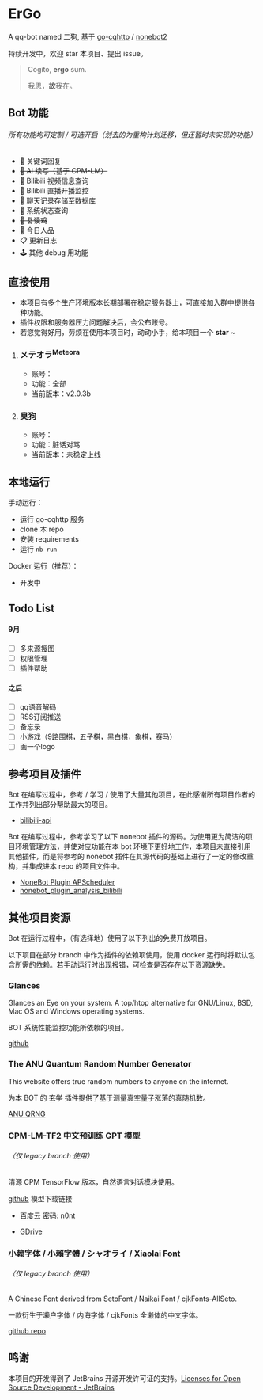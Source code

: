 # ErGo

A qq-bot named 二狗, 基于 [go-cqhttp](https://github.com/Mrs4s/go-cqhttp) / [nonebot2](https://github.com/nonebot/nonebot2)

持续开发中，欢迎 star 本项目、提出 issue。

> Cogito, **ergo** sum.
>
> 我思，**故**我在。

## Bot 功能

###### 所有功能均可定制 / 可选开启（划去的为重构计划迁移，但还暂时未实现的功能）

- 💬 关键词回复
- ~~🧠 AI 续写（基于 CPM-LM）~~
- 🎥 Bilibili 视频信息查询
- 🔴 Bilibili 直播开播监控
- 📃 聊天记录存储至数据库
- 🧮 系统状态查询
- ~~🐔 复读鸡~~
- 🎈 今日人品
- 📋 更新日志
- 🕹️ 其他 debug 用功能

## 直接使用

- 本项目有多个生产环境版本长期部署在稳定服务器上，可直接加入群中提供各种功能。
- 插件权限和服务器压力问题解决后，会公布账号。
- 若您觉得好用，劳烦在使用本项目时，动动小手，给本项目一个 **star** ~

1. ### メテオラ<sup>Meteora</sup>
   
   - 账号：
   - 功能：全部
   - 当前版本：v2.0.3b
   
2. ### 臭狗

   - 账号：
   - 功能：脏话对骂
   - 当前版本：未稳定上线

## 本地运行

手动运行：

- 运行 go-cqhttp 服务
- clone 本 repo
- 安装 requirements
- 运行  `nb run`

Docker 运行（推荐）：

- 开发中

## Todo List

#### 9月

- [ ] 多来源搜图
- [ ] 权限管理
- [ ] 插件帮助

#### 之后

- [ ] qq语音解码
- [ ] RSS订阅推送
- [ ] 备忘录
- [ ] 小游戏（9路围棋，五子棋，黑白棋，象棋，赛马）
- [ ] 画一个logo

## 参考项目及插件

Bot 在编写过程中，参考 / 学习 / 使用了大量其他项目，在此感谢所有项目作者的工作并列出部分帮助最大的项目。

- [bilibili-api](https://github.com/MoyuScript/bilibili-api)

Bot 在编写过程中，参考学习了以下 nonebot 插件的源码。为使用更为简洁的项目环境管理方法，并使对应功能在本 bot 环境下更好地工作，本项目未直接引用其他插件，而是将参考的 nonebot 插件在其源代码的基础上进行了一定的修改重构，并集成进本 repo 的项目文件中。

- [NoneBot Plugin APScheduler](https://github.com/nonebot/plugin-apscheduler)
- [nonebot_plugin_analysis_bilibili](https://github.com/mengshouer/nonebot_plugin_analysis_bilibili)

## 其他项目资源

Bot 在运行过程中，（有选择地）使用了以下列出的免费开放项目。

以下项目在部分 branch 中作为插件的依赖项使用，使用 docker 运行时将默认包含所需的依赖。若手动运行时出现报错，可检查是否存在以下资源缺失。

### Glances

Glances an Eye on your system. A top/htop alternative for GNU/Linux, BSD, Mac OS and Windows operating systems.

BOT 系统性能监控功能所依赖的项目。

[github](https://github.com/nicolargo/glances)

### The ANU Quantum Random Number Generator

This website offers true random numbers to anyone on the internet. 

为本 BOT 的 ~~玄学~~ 插件提供了基于测量真空量子涨落的真随机数。

[ANU QRNG](https://qrng.anu.edu.au/)

### CPM-LM-TF2 中文预训练 GPT 模型

###### （仅 legacy branch 使用）

清源 CPM TensorFlow 版本，自然语言对话模块使用。

[github](https://github.com/qhduan/CPM-LM-TF2) 模型下载链接

- [百度云](https://pan.baidu.com/s/1tjbWty2hkbmtCrvV9Qh_SQ) 密码: n0nt

- [GDrive](https://drive.google.com/drive/folders/1b2sF5sBuR_9zsT8UUijdsAcmFaMZJlpX?usp=sharing)

### 小赖字体 / 小賴字體 / シャオライ / Xiaolai Font

###### （仅 legacy branch 使用）

A Chinese Font derived from SetoFont / Naikai Font / cjkFonts-AllSeto. 

一款衍生于濑户字体 / 内海字体 / cjkFonts 全濑体的中文字体。

[github repo](https://github.com/lxgw/kose-font)

## 鸣谢

本项目的开发得到了 JetBrains 开源开发许可证的支持。[Licenses for Open Source Development -  JetBrains](https://www.jetbrains.com/community/opensource/#support)